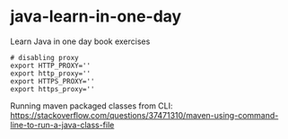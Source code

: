 # java-learn-in-one-day
Learn Java in one day book exercises

```
# disabling proxy
export HTTP_PROXY=''
export http_proxy=''
export HTTPS_PROXY=''
export https_proxy=''
```

Running maven packaged classes from CLI: https://stackoverflow.com/questions/37471310/maven-using-command-line-to-run-a-java-class-file
